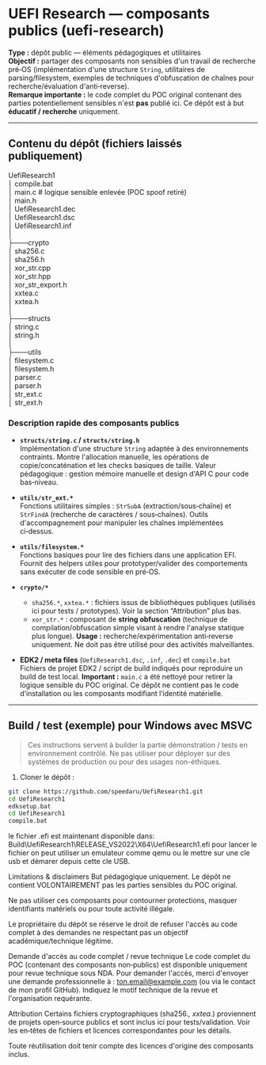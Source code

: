 # UEFI Research — composants publics (uefi-research)

**Type :** dépôt public — éléments pédagogiques et utilitaires  
**Objectif :** partager des composants non sensibles d'un travail de recherche pré‑OS (implémentation d'une structure `String`, utilitaires de parsing/filesystem, exemples de techniques d'obfuscation de chaînes pour recherche/évaluation d'anti‑reverse).  
**Remarque importante :** le code complet du POC original contenant des parties potentiellement sensibles n'est **pas** publié ici. Ce dépôt est à but **éducatif / recherche** uniquement.

---

## Contenu du dépôt (fichiers laissés publiquement)

UefiResearch1<br>
│ compile.bat<br>
│ main.c # logique sensible enlevée (POC spoof retiré)<br>
│ main.h<br>
│ UefiResearch1.dec<br>
│ UefiResearch1.dsc<br>
│ UefiResearch1.inf<br>
│<br>
├───crypto<br>
│ sha256.c<br>
│ sha256.h<br>
│ xor_str.cpp<br>
│ xor_str.hpp<br>
│ xor_str_export.h<br>
│ xxtea.c<br>
│ xxtea.h<br>
│<br>
├───structs<br>
│ string.c<br>
│ string.h<br>
│<br>
├───utils<br>
│ filesystem.c<br>
│ filesystem.h<br>
│ parser.c<br>
│ parser.h<br>
│ str_ext.c<br>
│ str_ext.h<br>

### Description rapide des composants publics
- **`structs/string.c` / `structs/string.h`**  
  Implémentation d'une structure `String` adaptée à des environnements contraints. Montre l'allocation manuelle, les opérations de copie/concaténation et les checks basiques de taille. Valeur pédagogique : gestion mémoire manuelle et design d'API C pour code bas‑niveau.

- **`utils/str_ext.*`**  
  Fonctions utilitaires simples : `StrSubA` (extraction/sous‑chaîne) et `StrFindA` (recherche de caractères / sous‑chaînes). Outils d'accompagnement pour manipuler les chaînes implémentées ci‑dessus.

- **`utils/filesystem.*`**  
  Fonctions basiques pour lire des fichiers dans une application EFI. Fournit des helpers utiles pour prototyper/valider des comportements sans exécuter de code sensible en pré‑OS.

- **`crypto/*`**  
  - `sha256.*`, `xxtea.*` : fichiers issus de bibliothèques publiques (utilisés ici pour tests / prototypes). Voir la section “Attribution” plus bas.  
  - `xor_str.*` : composant de **string obfuscation** (technique de compilation/obfuscation simple visant à rendre l'analyse statique plus longue). **Usage :** recherche/expérimentation anti‑reverse uniquement. Ne doit pas être utilisé pour des activités malveillantes.

- **EDK2 / meta files** (`UefiResearch1.dsc`, `.inf`, `.dec`) et `compile.bat`  
  Fichiers de projet EDK2 / script de build indiqués pour reproduire un build de test local. **Important :** `main.c` a été nettoyé pour retirer la logique sensible du POC original. Ce dépôt ne contient pas le code d’installation ou les composants modifiant l’identité matérielle.

---

## Build / test (exemple) pour Windows avec MSVC
> Ces instructions servent à builder la partie démonstration / tests en environnement contrôlé. Ne pas utiliser pour déployer sur des systèmes de production ou pour des usages non-éthiques.

1. Cloner le dépôt :
```bash
git clone https://github.com/speedaru/UefiResearch1.git
cd UefiResearch1
edksetup.bat
cd UefiResearch1
compile.bat
```

le fichier .efi est maintenant disponible dans: Build\UefiResearch1\RELEASE_VS2022\X64\UefiResearch1.efi
pour lancer le fichier on peut utiliser un emulateur comme qemu ou le mettre sur une cle usb et démarer depuis
cette cle USB.

Limitations & disclaimers
But pédagogique uniquement. Le dépôt ne contient VOLONTAIREMENT pas les parties sensibles du POC original.

Ne pas utiliser ces composants pour contourner protections, masquer identifiants matériels ou pour toute activité illégale.

Le propriétaire du dépôt se réserve le droit de refuser l'accès au code complet à des demandes ne respectant pas un objectif académique/technique légitime.

Demande d'accès au code complet / revue technique
Le code complet du POC (contenant des composants non‑publics) est disponible uniquement pour revue technique sous NDA. Pour demander l'accès, merci d'envoyer une demande professionnelle à : ton.email@example.com (ou via le contact de mon profil GitHub). Indiquez le motif technique de la revue et l'organisation requérante.

Attribution
Certains fichiers cryptographiques (sha256.*, xxtea.*) proviennent de projets open‑source publics et sont inclus ici pour tests/validation. Voir les en‑têtes de fichiers et licences correspondantes pour les détails.

Toute réutilisation doit tenir compte des licences d'origine des composants inclus.

